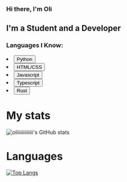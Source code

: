 ### Hi there, I'm Oli

## I'm a Student and a Developer

### Languages I Know:

<ui>
  <li><button border = 2>Python</button></li>
  <li><button border = 2>HTML/CSS</button></li>
  <li><button border = 2>Javascript</button></li>
  <li><button border = 2>Typescript</button></li>
  <li><button border = 2>Rust</button></li>
</ul>

# My stats

![oliiiiiiiiiiiii's GitHub stats](https://github-readme-stats.vercel.app/api?username=oliiiiiiiiiiiii&count_private=true&show_icons=true&theme=radical)

# Languages

[![Top Langs](https://github-readme-stats.vercel.app/api/top-langs/?username=oliiiiiiiiiiiii&layout=compact)](https://github.com/oliiiiiiiiiiiii/github-readme-stats&theme=monokai)
